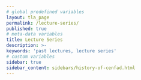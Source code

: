 ```yaml
---
# global predefined variables
layout: tla_page
permalink: /lecture-series/
published: true
# meta-data variables
title: Lecture Series
description: >- 
keywords: 'past lectures, lecture series'
# custom variables
sidebar: true
sidebar_content: sidebars/history-of-cenfad.html     
---
```

